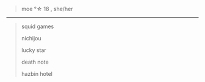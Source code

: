 >moe °☆ 18 , she/her
____
>squid games
>
>nichijou
>
>lucky star
>
>death note
>
>hazbin hotel
<!---
moeech/moeech is a ✨ special ✨ repository because its `README.md` (this file) appears on your GitHub profile.
You can click the Preview link to take a look at your changes.
--->
